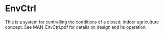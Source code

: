 # EnvCtrl
This is a system for controlling the conditions of a closed, indoor agriculture concept. See MAN_EnvCtrl.pdf for details on design and its operation.
